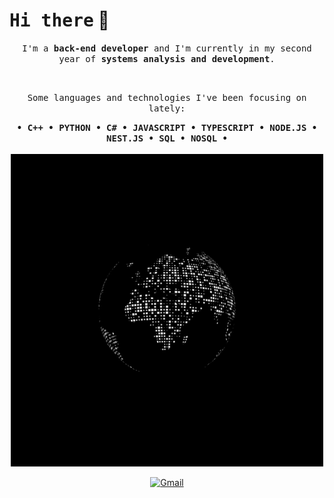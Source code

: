# <samp>Hi there</samp> 👋

<p align="center">
    <samp>I'm a <strong>back-end developer</strong> and I'm currently in my second year of <strong>systems analysis and development</strong>.</samp>
</p>

<br>

<p align="center">
    <samp>Some languages and technologies I've been focusing on lately:</samp>
</p>

<div align="center">
    <samp>
        <strong>
            &bull; C++ &bull; PYTHON &bull; C# &bull; JAVASCRIPT &bull; TYPESCRIPT
            &bull; NODE.JS &bull; NEST.JS &bull; SQL &bull; NOSQL &bull;
        </strong>
        <br>
    </samp>
    <br>
    <img src="https://raw.githubusercontent.com/KauanIzidoro/KauanIzidoro/main/assets/earth.gif" alt="ASCII animation">
</div>

<div align="center">

[![Gmail](https://img.shields.io/badge/-Gmail-darkorange?style=flat-square&logo=gmail&logoColor=white)](mailto:cnttkauan@gmail.com)

</div>